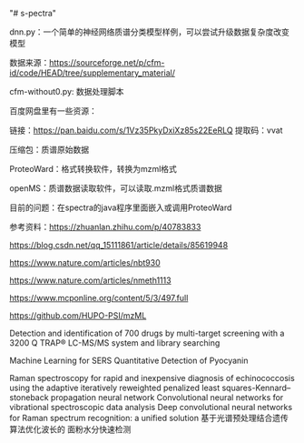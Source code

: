 

"# s-pectra" 

dnn.py：一个简单的神经网络质谱分类模型样例，可以尝试升级数据复杂度改变模型

数据来源：https://sourceforge.net/p/cfm-id/code/HEAD/tree/supplementary_material/

cfm-without0.py: 数据处理脚本

百度网盘里有一些资源：
 
链接：https://pan.baidu.com/s/1Vz35PkyDxiXz85s22EeRLQ 提取码：vvat

压缩包：质谱原始数据

ProteoWard：格式转换软件，转换为mzml格式

openMS：质谱数据读取软件，可以读取.mzml格式质谱数据

目前的问题：在spectra的java程序里面嵌入或调用ProteoWard

参考资料：https://zhuanlan.zhihu.com/p/40783833

https://blog.csdn.net/qq_15111861/article/details/85619948

https://www.nature.com/articles/nbt930

https://www.nature.com/articles/nmeth1113

https://www.mcponline.org/content/5/3/497.full

https://github.com/HUPO-PSI/mzML

Detection and identification of 700 drugs by multi-target screening with a 3200 Q TRAP® LC-MS/MS system and library searching

Machine Learning for SERS Quantitative Detection of Pyocyanin

Raman spectroscopy for rapid and inexpensive diagnosis of echinococcosis using the adaptive iteratively reweighted penalized least squares-Kennard–stoneback propagation neural network
Convolutional neural networks for vibrational spectroscopic data analysis
Deep convolutional neural networks for Raman spectrum recognition: a unified solution
基于光谱预处理结合遗传算法优化波长的 面粉水分快速检测
